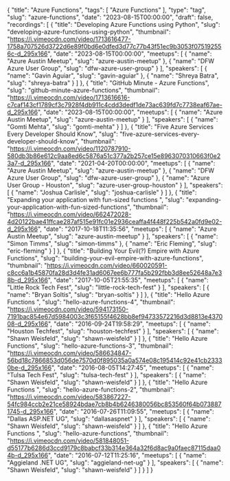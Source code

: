 {
  "title": "Azure Functions",
  "tags": [
    "Azure Functions"
  ],
  "type": "tag",
  "slug": "azure-functions",
  "date": "2023-08-15T00:00:00",
  "draft": false,
  "recordings": [
    {
      "title": "Developing Azure Functions using Python",
      "slug": "developing-azure-functions-using-python",
      "thumbnail": "https://i.vimeocdn.com/video/1713616477-1758a707526d3722d6e89f0bd6e0dfed3d77c77b43f51ec9b3053f075192556c-d_295x166",
      "date": "2023-08-15T00:00:00",
      "meetups": [
        {
          "name": "Azure Austin Meetup",
          "slug": "azure-austin-meetup"
        },
        {
          "name": "DFW Azure User Group",
          "slug": "dfw-azure-user-group"
        }
      ],
      "speakers": [
        {
          "name": "Gavin Aguiar",
          "slug": "gavin-aguiar"
        },
        {
          "name": "Shreya Batra",
          "slug": "shreya-batra"
        }
      ]
    },
    {
      "title": "GitHub Minute - Azure Functions",
      "slug": "github-minute-azure-functions",
      "thumbnail": "https://i.vimeocdn.com/video/1713616616-c7caf143cf1789cf3c7928f4db911c4cdd3dedf1de73ac639fd7c7738eaf67ae-d_295x166",
      "date": "2023-08-15T00:00:00",
      "meetups": [
        {
          "name": "Azure Austin Meetup",
          "slug": "azure-austin-meetup"
        }
      ],
      "speakers": [
        {
          "name": "Gomti Mehta",
          "slug": "gomti-mehta"
        }
      ]
    },
    {
      "title": "Five Azure Services Every Developer Should Know",
      "slug": "five-azure-services-every-developer-should-know",
      "thumbnail": "https://i.vimeocdn.com/video/1120787910-580db3b86e612c9aa8ed6c5876a51c377a2b257ce15e8963070310663f0e23a7-d_295x166",
      "date": "2021-04-20T00:00:00",
      "meetups": [
        {
          "name": "Azure Austin Meetup",
          "slug": "azure-austin-meetup"
        },
        {
          "name": "DFW Azure User Group",
          "slug": "dfw-azure-user-group"
        },
        {
          "name": "Azure User Group - Houston",
          "slug": "azure-user-group-houston"
        }
      ],
      "speakers": [
        {
          "name": "Joshua Carlisle",
          "slug": "joshua-carlisle"
        }
      ]
    },
    {
      "title": "Expanding your application with fun-sized functions ",
      "slug": "expanding-your-application-with-fun-sized-functions",
      "thumbnail": "https://i.vimeocdn.com/video/662472028-4d20122bae41ffcae287af515e91fc01e2936ceaffa4f448f225b542a0fd9e02-d_295x166",
      "date": "2017-10-18T11:35:56",
      "meetups": [
        {
          "name": "Azure Austin Meetup",
          "slug": "azure-austin-meetup"
        }
      ],
      "speakers": [
        {
          "name": "Simon Timms",
          "slug": "simon-timms"
        },
        {
          "name": "Eric Fleming",
          "slug": "eric-fleming"
        }
      ]
    },
    {
      "title": "Building Your Evil(?) Empire with Azure Functions",
      "slug": "building-your-evil-empire-with-azure-functions",
      "thumbnail": "https://i.vimeocdn.com/video/660020591-c8cc6a1b45870fa28d3d4fe31ad6067ee6b777fa5b292fbb3d8ee52648a7e38b-d_295x166",
      "date": "2017-10-05T21:55:35",
      "meetups": [
        {
          "name": "Little Rock Tech Fest",
          "slug": "little-rock-tech-fest"
        }
      ],
      "speakers": [
        {
          "name": "Bryan Soltis",
          "slug": "bryan-soltis"
        }
      ]
    },
    {
      "title": "Hello Azure Functions ",
      "slug": "hello-azure-functions-4",
      "thumbnail": "https://i.vimeocdn.com/video/594173150-7191bac854e67d5984003c3f65155f4628bb8ef94733572216d3d8813e437008-d_295x166",
      "date": "2016-09-24T19:58:29",
      "meetups": [
        {
          "name": "Houston Techfest",
          "slug": "houston-techfest"
        }
      ],
      "speakers": [
        {
          "name": "Shawn Weisfeld",
          "slug": "shawn-weisfeld"
        }
      ]
    },
    {
      "title": "Hello Azure Functions",
      "slug": "hello-azure-functions-3",
      "thumbnail": "https://i.vimeocdn.com/video/586634847-56bd18c7866853d056de7570d0f895035a0a574e08c195414c92e41cb23330be-d_295x166",
      "date": "2016-08-05T14:27:45",
      "meetups": [
        {
          "name": "Tulsa Tech Fest",
          "slug": "tulsa-tech-fest"
        }
      ],
      "speakers": [
        {
          "name": "Shawn Weisfeld",
          "slug": "shawn-weisfeld"
        }
      ]
    },
    {
      "title": "Hello Azure Functions ",
      "slug": "hello-azure-functions-2",
      "thumbnail": "https://i.vimeocdn.com/video/583867227-54fc984ccb2e21ce58924bdae7cb8b4b6246380056bc853560f64b0738871745-d_295x166",
      "date": "2016-07-26T11:09:55",
      "meetups": [
        {
          "name": "Dallas ASP.NET UG",
          "slug": "dallasaspnet"
        }
      ],
      "speakers": [
        {
          "name": "Shawn Weisfeld",
          "slug": "shawn-weisfeld"
        }
      ]
    },
    {
      "title": "Hello Azure Functions ",
      "slug": "hello-azure-functions",
      "thumbnail": "https://i.vimeocdn.com/video/581848051-d55177b6286d3ccd9179c8babcf33b314e364a32f6d8ac9a0faec87115daa04b-d_295x166",
      "date": "2016-07-12T11:25:16",
      "meetups": [
        {
          "name": "Aggieland .NET UG",
          "slug": "aggieland-net-ug"
        }
      ],
      "speakers": [
        {
          "name": "Shawn Weisfeld",
          "slug": "shawn-weisfeld"
        }
      ]
    }
  ]
}